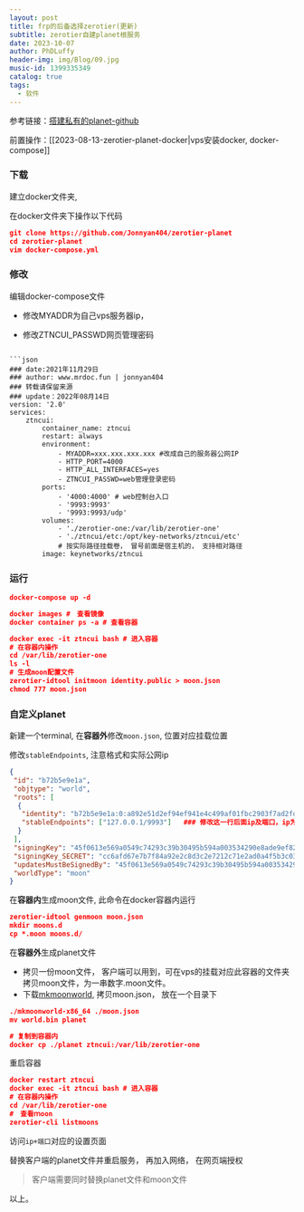 ```yaml
---
layout: post
title: frp的后备选择zerotier(更新)
subtitle: zerotier自建planet根服务
date: 2023-10-07
author: PhDLuffy
header-img: img/Blog/09.jpg
music-id: 1399335349
catalog: true
tags:
  - 软件
---
```


参考链接：[搭建私有的planet-github](https://github.com/Jonnyan404/zerotier-planet/issues/11#issuecomment-1059961262)

前置操作：[[2023-08-13-zerotier-planet-docker|vps安装docker, docker-compose]]

### 下载

建立docker文件夹, 

在docker文件夹下操作以下代码

```json
git clone https://github.com/Jonnyan404/zerotier-planet
cd zerotier-planet
vim docker-compose.yml
```

### 修改

编辑docker-compose文件

- 修改MYADDR为自己vps服务器ip，

- 修改ZTNCUI_PASSWD网页管理密码

```

```json
### date:2021年11月29日
### author: www.mrdoc.fun | jonnyan404
### 转载请保留来源
### update：2022年08月14日
version: '2.0'
services:
    ztncui:
        container_name: ztncui
        restart: always
        environment:
            - MYADDR=xxx.xxx.xxx.xxx #改成自己的服务器公网IP
            - HTTP_PORT=4000
            - HTTP_ALL_INTERFACES=yes
            - ZTNCUI_PASSWD=web管理登录密码
        ports:
            - '4000:4000' # web控制台入口
            - '9993:9993'
            - '9993:9993/udp'
        volumes:
            - './zerotier-one:/var/lib/zerotier-one'
            - './ztncui/etc:/opt/key-networks/ztncui/etc'
            # 按实际路径挂载卷， 冒号前面是宿主机的， 支持相对路径
        image: keynetworks/ztncui

```

### 运行

```json
docker-compose up -d

docker images #　查看镜像
docker container ps -a # 查看容器

docker exec -it ztncui bash # 进入容器
# 在容器内操作
cd /var/lib/zerotier-one
ls -l
# 生成moon配置文件
zerotier-idtool initmoon identity.public > moon.json
chmod 777 moon.json
```

### 自定义planet

新建一个terminal, 在**容器外**修改`moon.json`, 位置对应挂载位置

修改`stableEndpoints`, 注意格式和实际公网ip

```json
{
 "id": "b72b5e9e1a",
 "objtype": "world",
 "roots": [
  {
   "identity": "b72b5e9e1a:0:a892e51d2ef94ef941e4c499af01fbc2903f7ad2fd53e9370f9ac6260c2f5d2484fd90756bec0c410675a81b7cf61d2bb885783bd6a8c28bce83bcab5f03fe14",
   "stableEndpoints": ["127.0.0.1/9993"]   ### 修改这一行后面ip及端口，ip为vps的ip，端口号为9993
  }
 ],
 "signingKey": "45f0613e569a0549c74293c39b30495b594a003534290e8ade9ef82877aa7505d7a73eeabfc22c97c404e4caaf9f3c9eed2b134d696935c966e28f523364f15f",
 "signingKey_SECRET": "cc6afd67e7b7f84a92e2c8d3c2e7212c71e2ad0a4f5b3c03bf60ab1cd3b99281b57d9a2958d2bd8fc2bc77fdf2a1160099c2c61d3d9acc8cb311673ee120b4a6",
 "updatesMustBeSignedBy": "45f0613e569a0549c74293c39b30495b594a003534290e8ade9ef82877aa7505d7a73eeabfc22c97c404e4caaf9f3c9eed2b134d696935c966e28f523364f15f",
 "worldType": "moon"
}
```

在**容器内**生成moon文件, 此命令在docker容器内运行

```json
zerotier-idtool genmoon moon.json
mkdir moons.d
cp *.moon moons.d/
```

在**容器外**生成planet文件

- 拷贝一份moon文件， 客户端可以用到，可在vps的挂载对应此容器的文件夹拷贝moon文件，为一串数字.moon文件。
- 下载[mkmoonworld](https://github.com/kaaass/ZeroTierOne/releases/tag/mkmoonworld-1.0), 拷贝moon.json， 放在一个目录下

```json
./mkmoonworld-x86_64 ./moon.json
mv world.bin planet
```

```json
# 复制到容器内
docker cp ./planet ztncui:/var/lib/zerotier-one
```

重启容器

```json
docker restart ztncui
docker exec -it ztncui bash # 进入容器
# 在容器内操作
cd /var/lib/zerotier-one
#　查看ｍoon
zerotier-cli listmoons
```

访问`ip+端口`对应的设置页面

替换客户端的planet文件并重启服务， 再加入网络， 在网页端授权

> 客户端需要同时替换planet文件和moon文件

以上。
